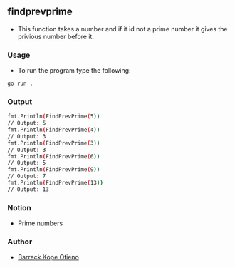 ## findprevprime

- This function takes a number and if it id not a prime number it gives the privious number 
before it.

### Usage
- To run the program type the following:

```bash
go run .
```

### Output
```bash
fmt.Println(FindPrevPrime(5))
// Output: 5
fmt.Println(FindPrevPrime(4))
// Output: 3
fmt.Println(FindPrevPrime(3))
// Output: 3
fmt.Println(FindPrevPrime(6))
// Output: 5
fmt.Println(FindPrevPrime(9))
// Output: 7
fmt.Println(FindPrevPrime(13))
// Output: 13
```

### Notion
- Prime numbers

### Author
- [Barrack Kope Otieno](https://www.linkedin.com/in/barrack-kope-otieno-064a43244)